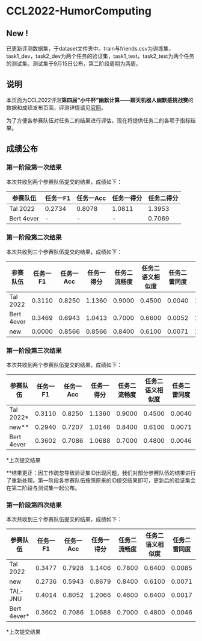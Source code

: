 # CCL2022-HumorComputing

## New !
已更新评测数据集，于dataset文件夹中。train与friends.csv为训练集，task1_dev，task2_dev为两个任务的验证集，task1_test，task2_test为两个任务的测试集。测试集于9月15日公布，第二阶段周期为两周。

## 说明
本页面为CCL2022评测**第四届“小牛杯”幽默计算——聊天机器人幽默感挑战赛**的数据和成绩发布页面，评测详情请见[官网](http://cips-cl.org/static/CCL2022/cclEval/humorcomputation/index.html)。

为了方便各参赛队伍对任务二的结果进行评估，现在将提供任务二的各项子指标结果。


## 成绩公布

### 第一阶段第一次结果
本次共收到两个参赛队伍提交的结果，成绩如下：

|  参赛队伍  | 任务一F1 | 任务一Acc | 任务一得分 | 任务二得分 |
|  ----  | ----  | ----  | ----  | ----  |
| Tal 2022  | 0.2734 | 0.8078 | 1.0811 | 1.3953 |
| Bert 4ever  | - | - | - | 0.7069 |


### 第一阶段第二次结果
本次共收到三个参赛队伍提交的结果，成绩如下：

|  参赛队伍  | 任务一F1 | 任务一Acc | 任务一得分 | 任务二流畅度 | 任务二语义相似度 | 任务二雷同度 | 任务二得分 |
|  ----  | ----  | ----  | ----  | ----  | ----  | ----  | ----  |
| Tal 2022  | 0.3110 | 0.8250 | 1.1360 | 0.9000 | 0.4500 | 0.0040 | 1.3460
| Bert 4ever | 0.3469 | 0.6943 | 1.0413 | 0.7000 | 0.6600 | 0.0052 | 1.3548
| new | 0.0000 | 0.8566 | 0.8566 | 0.8400 | 0.6100 | 0.0071 | 1.4429

### 第一阶段第三次结果
本次共收到两个参赛队伍提交的结果，成绩如下：

|  参赛队伍  | 任务一F1 | 任务一Acc | 任务一得分 | 任务二流畅度 | 任务二语义相似度 | 任务二雷同度 | 任务二得分 |
|  ----  | ----  | ----  | ----  | ----  | ----  | ----  | ----  |
| Tal 2022*  | 0.3110 | 0.8250 | 1.1360 | 0.9000 | 0.4500 | 0.0040 | 1.3460
| new** | 0.2940 | 0.7207 | 1.0146 | 0.8400 | 0.6100 | 0.0071 | 1.4429
| Bert 4ever | 0.3602 | 0.7086 | 1.0688 | 0.7000 | 0.4800 | 0.0046 | 1.1754

*上次提交结果

**结果更正：因工作疏忽导致验证集ID出现问题，我们对部分参赛队伍的结果进行了重新处理。第一阶段各参赛队伍按照原来的ID提交结果即可，更新后的验证集会在第二阶段与测试集一起公布。

### 第一阶段第四次结果
本次共收到三个参赛队伍提交的结果，成绩如下：

|  参赛队伍  | 任务一F1 | 任务一Acc | 任务一得分 | 任务二流畅度 | 任务二语义相似度 | 任务二雷同度 | 任务二得分 |
|  ----  | ----  | ----  | ----  | ----  | ----  | ----  | ----  |
| Tal 2022  | 0.3477 | 0.7928 | 1.1406 | 0.7800 | 0.6400 | 0.0085 | 1.4115
| new | 0.2736 | 0.5943 | 0.8679 | 0.8400 | 0.6100 | 0.0071 | 1.4429
| TAL-JNU  | 0.4014 | 0.8052 | 1.2066 | 0.4600 | 0.6400 | 0.0017 | 1.0983
| Bert 4ever* | 0.3602 | 0.7086 | 1.0688 | 0.7000 | 0.4800 | 0.0046 | 1.1754

*上次提交结果